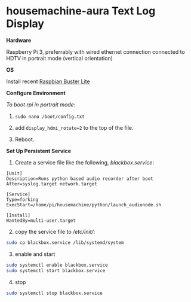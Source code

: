 # housemachine-aura Text Log Display

__Hardware__

Raspberry Pi 3, preferrably with wired ethernet connection connected to HDTV in portrait mode (vertical orientation)

__OS__

Install recent [Raspbian Buster Lite](https://www.raspberrypi.org/downloads/raspbian/)

__Configure Environment__

_To boot rpi in portrait mode_:

1. ```sudo nano /boot/config.txt```

2. add ```display_hdmi_rotate=2``` to the top of the file.

3. Reboot. 

__Set Up Persistent Service__

1. Create a service file like the following, _blackbox.service_:
```
[Unit]
Description=Runs python based audio recorder after boot
After=syslog.target network.target

[Service]
Type=forking
ExecStart=/home/pi/housemachine/python/launch_audionode.sh

[Install]
WantedBy=multi-user.target
```

2. copy the service file to _/etc/init/_:

```bash
sudo cp blackbox.service /lib/systemd/system
```

3. enable and start

```bash
sudo systemctl enable blackbox.service
sudo systemctl start blackbox.service
```

4. stop
```bash
sudo systemctl stop blackbox.service
```
